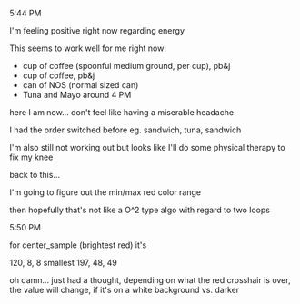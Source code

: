 5:44 PM

I'm feeling positive right now regarding energy

This seems to work well for me right now:

- cup of coffee (spoonful medium ground, per cup), pb&j
- cup of coffee, pb&j
- can of NOS (normal sized can)
- Tuna and Mayo around 4 PM

here I am now... don't feel like having a miserable headache

I had the order switched before eg. sandwich, tuna, sandwich

I'm also still not working out but looks like I'll do some physical therapy to fix my knee

back to this...

I'm going to figure out the min/max red color range

then hopefully that's not like a O^2 type algo with regard to two loops

5:50 PM

for center_sample (brightest red) it's

120, 8, 8 smallest
197, 48, 49

oh damn... just had a thought, depending on what the red crosshair is over, the value will change, if it's on a white background vs. darker

